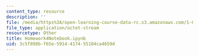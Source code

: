 ```yaml
---
content_type: resource
description: ''
file: /media/https%3A/open-learning-course-data-rc.s3.amazonaws.com/1-022-introduction-to-network-models-fall-2018/3c5f898bf65e5914417455104ca4659d_Homework4Notebook.ipynb
file_type: application/octet-stream
resourcetype: Other
title: Homework4Notebook.ipynb
uid: 3c5f898b-f65e-5914-4174-55104ca4659d
---
```

